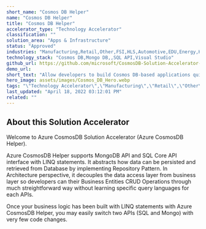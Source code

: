 ```yaml
---
short_name: "Cosmos DB Helper"
name: "Cosmos DB Helper"
title: "Cosmos DB Helper"
accelerator_type: "Technology Accelerator"
classification: ""
solution_area: "Apps & Infrastructure"
status: "Approved"
industries: "Manufacturing,Retail,Other,FSI,HLS,Automotive,EDU,Energy,High Tech,Media and Entertainment,Professional Services,SLG,Horizontal"
technology_stack: "Cosmos DB,Mongo DB,,SQL API,Visual Studio"
github_url: https://github.com/microsoft/CosmosDB-Solution-Accelerator-CosmosDB-Helper
demo_url: 
short_text: "Allow developers to build Cosmos DB-based applications quickly and easily."
hero_image: assets/images/Cosmos_DB_Hero.webp
tags: "\"Technology Accelerator\",\"Manufacturing\",\"Retail\",\"Other\",\"FSI\",\"HLS\",\"Automotive\",\"EDU\",\"Energy\",\"High Tech\",\"Media and Entertainment\",\"Professional Services\",\"SLG\",\"Horizontal\",\"Cosmos DB\",\"Mongo DB,\",\"SQL API\",\"Visual Studio\""
last_updated: "April 18, 2022 03:12:01 PM"
related: ""
---
```

## About this Solution Accelerator

Welcome to Azure CosmosDB Solution Accelerator (Azure CosmosDB Helper).

Azure CosmosDB Helper supports MongoDB API and SQL Core API interface with LINQ statements.
It abstracts how data can be persisted and retrieved from Database by implementing Repository Pattern.
In Architecture perspective, it decouples the data access layer from business layer so developers can their Business Entities CRUD Operations through much streightforward way without learning specific query languages for each APIs.

Once your business logic has been built with LINQ statements with Azure CosmosDB Helper, you may easily switch two APIs (SQL and Mongo) with very few code changes.
